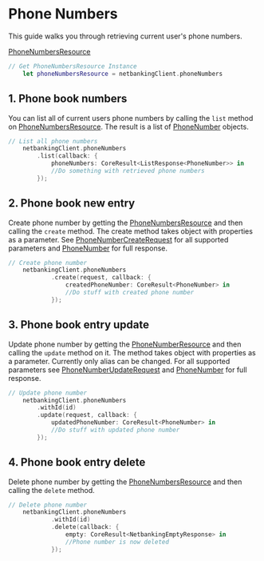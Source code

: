 # Phone Numbers

This guide walks you through retrieving current user's phone numbers.

[PhoneNumbersResource](../CSNetbankingSDK/PhoneNumbersResource.swift)

```swift
// Get PhoneNumbersResource Instance
    let phoneNumbersResource = netbankingClient.phoneNumbers
```

## 1\. Phone book numbers

You can list all of current users phone numbers by calling the `list` method on [PhoneNumbersResource](../CSNetbankingSDK/PhoneNumbersResource.swift). The result is a list of [PhoneNumber](../CSNetbankingSDK/PhoneNumber.swift) objects.

```swift
// List all phone numbers
    netbankingClient.phoneNumbers
        .list(callback: {
            phoneNumbers: CoreResult<ListResponse<PhoneNumber>> in
            //Do something with retrieved phone numbers
        });
```

## 2\. Phone book new entry

Create phone number by getting the [PhoneNumbersResource](../CSNetbankingSDK/PhoneNumbersResource.swift) and then calling the `create` method. The create method takes object with properties as a parameter. See [PhoneNumberCreateRequest](../CSNetbankingSDK/PhoneNumberCreateRequest.swift) for all supported parameters and [PhoneNumber](../CSNetbankingSDK/PhoneNumber.swift) for full response.

```swift
// Create phone number
    netbankingClient.phoneNumbers
            .create(request, callback: {
                createdPhoneNumber: CoreResult<PhoneNumber> in
                //Do stuff with created phone number
            });
```

## 3\. Phone book entry update

Update phone number by getting the [PhoneNumberResource](../CSNetbankingSDK/PhoneNumbersResource.swift) and then calling the `update` method on it. The method takes object with properties as a parameter. Currently only alias can be changed. For all supported parameters see [PhoneNumberUpdateRequest](../CSNetbankingSDK/PhoneNumberUpdateRequest.swift) and [PhoneNumber](../CSNetbankingSDK/PhoneNumber.swift) for full response.

```swift
// Update phone number
    netbankingClient.phoneNumbers
        .withId(id)
        .update(request, callback: {
            updatedPhoneNumber: CoreResult<PhoneNumber> in
            //Do stuff with updated phone number
        });
```

## 4\. Phone book entry delete

Delete phone number by getting the [PhoneNumbersResource](../CSNetbankingSDK/PhoneNumbersResource.swift) and then calling the `delete` method.

```swift
// Delete phone number 
    netbankingClient.phoneNumbers
            .withId(id)
            .delete(callback: {
                empty: CoreResult<NetbankingEmptyResponse> in
                //Phone number is now deleted
            });
```

